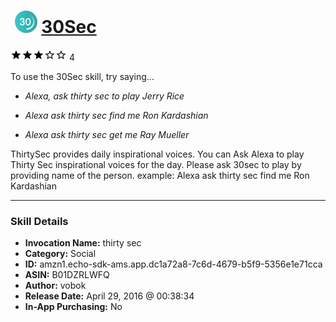 # &nbsp;<img src="skill_icon" alt="30Sec icon" width="36"> [30Sec](http://alexa.amazon.com/#skills/amzn1.echo-sdk-ams.app.dc1a72a8-7c6d-4679-b5f9-5356e1e71cca)
![3 stars](../../images/ic_star_black_18dp_1x.png)![3 stars](../../images/ic_star_black_18dp_1x.png)![3 stars](../../images/ic_star_black_18dp_1x.png)![3 stars](../../images/ic_star_border_black_18dp_1x.png)![3 stars](../../images/ic_star_border_black_18dp_1x.png) 4

To use the 30Sec skill, try saying...

* *Alexa, ask thirty sec to play Jerry Rice*

* *Alexa ask thirty sec find me Ron Kardashian*

* *Alexa ask thirty sec  get me Ray Mueller*

ThirtySec provides daily inspirational voices.  You can Ask Alexa  to play Thirty Sec  inspirational voices for the day. Please ask 30sec to play by providing name of the person.  example: Alexa ask thirty sec find me Ron Kardashian

***

### Skill Details

* **Invocation Name:** thirty sec
* **Category:** Social
* **ID:** amzn1.echo-sdk-ams.app.dc1a72a8-7c6d-4679-b5f9-5356e1e71cca
* **ASIN:** B01DZRLWFQ
* **Author:** vobok
* **Release Date:** April 29, 2016 @ 00:38:34
* **In-App Purchasing:** No
